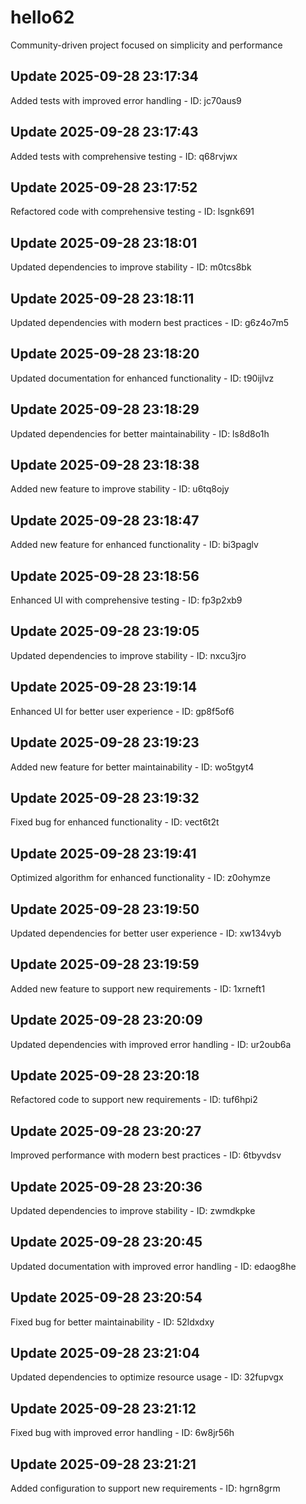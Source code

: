 # hello62
Community-driven project focused on simplicity and performance

## Update 2025-09-28 23:17:34
Added tests with improved error handling - ID: jc70aus9


## Update 2025-09-28 23:17:43
Added tests with comprehensive testing - ID: q68rvjwx


## Update 2025-09-28 23:17:52
Refactored code with comprehensive testing - ID: lsgnk691


## Update 2025-09-28 23:18:01
Updated dependencies to improve stability - ID: m0tcs8bk


## Update 2025-09-28 23:18:11
Updated dependencies with modern best practices - ID: g6z4o7m5


## Update 2025-09-28 23:18:20
Updated documentation for enhanced functionality - ID: t90ijlvz


## Update 2025-09-28 23:18:29
Updated dependencies for better maintainability - ID: ls8d8o1h


## Update 2025-09-28 23:18:38
Added new feature to improve stability - ID: u6tq8ojy


## Update 2025-09-28 23:18:47
Added new feature for enhanced functionality - ID: bi3paglv


## Update 2025-09-28 23:18:56
Enhanced UI with comprehensive testing - ID: fp3p2xb9


## Update 2025-09-28 23:19:05
Updated dependencies to improve stability - ID: nxcu3jro


## Update 2025-09-28 23:19:14
Enhanced UI for better user experience - ID: gp8f5of6


## Update 2025-09-28 23:19:23
Added new feature for better maintainability - ID: wo5tgyt4


## Update 2025-09-28 23:19:32
Fixed bug for enhanced functionality - ID: vect6t2t


## Update 2025-09-28 23:19:41
Optimized algorithm for enhanced functionality - ID: z0ohymze


## Update 2025-09-28 23:19:50
Updated dependencies for better user experience - ID: xw134vyb


## Update 2025-09-28 23:19:59
Added new feature to support new requirements - ID: 1xrneft1


## Update 2025-09-28 23:20:09
Updated dependencies with improved error handling - ID: ur2oub6a


## Update 2025-09-28 23:20:18
Refactored code to support new requirements - ID: tuf6hpi2


## Update 2025-09-28 23:20:27
Improved performance with modern best practices - ID: 6tbyvdsv


## Update 2025-09-28 23:20:36
Updated dependencies to improve stability - ID: zwmdkpke


## Update 2025-09-28 23:20:45
Updated documentation with improved error handling - ID: edaog8he


## Update 2025-09-28 23:20:54
Fixed bug for better maintainability - ID: 52ldxdxy


## Update 2025-09-28 23:21:04
Updated dependencies to optimize resource usage - ID: 32fupvgx


## Update 2025-09-28 23:21:12
Fixed bug with improved error handling - ID: 6w8jr56h


## Update 2025-09-28 23:21:21
Added configuration to support new requirements - ID: hgrn8grm

